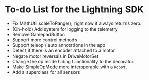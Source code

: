 # To-do List for the Lightning SDK

* Fix MathUtil.scaleToRange(); right now it always returns zero.
* (On-hold) Add system for logging to the telemetry
* Remove GamepadButton
* Support more control methods
* Support teleop / auto annotations in the app
* Detect if there is an encoder attached to a motor
* Negate motor reversals in DriveMotorSet
* Change the op mode hiding functionality to the decorator.
* Make SimpleOpMode more interoperable with a `Robot`.
* Add a superclass for all sensors
